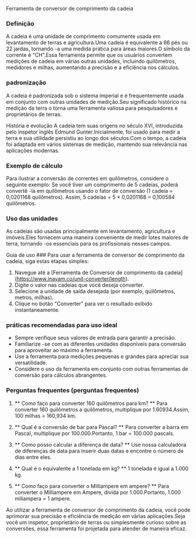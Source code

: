 Ferramenta de conversor de comprimento da cadeia

### Definição
A cadeia é uma unidade de comprimento comumente usada em levantamento de terras e agricultura.Uma cadeia é equivalente a 66 pés ou 22 jardas, tornando -a uma medida prática para áreas maiores.O símbolo da corrente é "CH".Essa ferramenta permite que os usuários convertem medições de cadeia em várias outras unidades, incluindo quilômetros, medidores e milhas, aumentando a precisão e a eficiência nos cálculos.

### padronização
A cadeia é padronizada sob o sistema imperial e é frequentemente usada em conjunto com outras unidades de medição.Seu significado histórico na medição da terra o torna uma ferramenta valiosa para pesquisadores e proprietários de terras.

História e evolução
A cadeia tem suas origens no século XVI, introduzida pelo inspetor inglês Edmund Gunter.Inicialmente, foi usado para medir a terra e sua utilidade persistiu ao longo dos séculos.Com o tempo, a cadeia foi adaptada em vários sistemas de medição, mantendo sua relevância nas aplicações modernas.

### Exemplo de cálculo
Para ilustrar a conversão de correntes em quilômetros, considere o seguinte exemplo:
Se você tiver um comprimento de 5 cadeias, poderá convertê -la em quilômetros usando o fator de conversão (1 cadeia = 0,0201168 quilômetros).
Assim, 5 cadeias = 5 * 0,0201168 = 0,100584 quilômetros.

### Uso das unidades
As cadeias são usadas principalmente em levantamento, agricultura e imóveis.Eles fornecem uma maneira conveniente de medir lotes maiores de terra, tornando -os essenciais para os profissionais nesses campos.

Guia de uso ###
Para usar a ferramenta de conversor de comprimento da cadeia, siga estas etapas simples:
1. Navegue até a [Ferramenta de Conversor de comprimento da cadeia] (https://www.inayam.co/unit-converter/length).
2. Digite o valor nas cadeias que você deseja converter.
3. Selecione a unidade de saída desejada (por exemplo, quilômetros, metros, milhas).
4. Clique no botão "Converter" para ver o resultado exibido instantaneamente.

### práticas recomendadas para uso ideal
- Sempre verifique seus valores de entrada para garantir a precisão.
- Familiarize -se com as diferentes unidades disponíveis para conversão para aproveitar ao máximo a ferramenta.
- Use a ferramenta para medições pequenas e grandes para apreciar sua versatilidade.
- Considere o uso da ferramenta em conjunto com outras ferramentas de conversão para cálculos abrangentes.

### Perguntas frequentes (perguntas frequentes)

1. ** Como faço para converter 160 quilômetros para km? **
Para converter 160 quilômetros a quilômetros, multiplique por 1.60934.Assim, 100 milhas = 160,934 km.

2. ** Qual é a conversão de bar para Pascal? **
Para converter a barra em Pascal, multiplique por 100.000.Portanto, 1 bar = 100.000 pascals.

3. ** Como posso calcular a diferença de data? **
Use nossa calculadora de diferenças de data para inserir duas datas e encontre o número de dias entre eles.

4. ** Qual é o equivalente a 1 tonelada em kg? **
1 tonelada é igual a 1.000 kg.

5. ** Como faço para converter o Milliampere em ampere? **
Para converter o Milliampere em Ampere, divida por 1.000.Portanto, 1.000 miliampera = 1 ampere.

Ao utilizar a ferramenta de conversor de comprimento da cadeia, você pode aprimorar sua precisão e eficiência de medição em várias aplicações.Seja você um inspetor, proprietário de terras ou simplesmente curioso sobre as conversões, essa ferramenta foi projetada para atender de maneira eficaz.